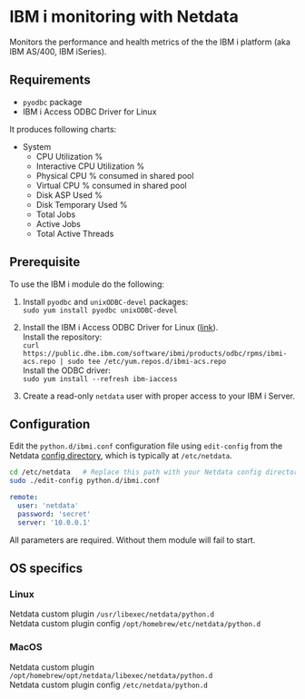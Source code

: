 <!--
title: "IBM i monitoring with Netdata"
-->

# IBM i monitoring with Netdata

Monitors the performance and health metrics of the the IBM i platform (aka IBM AS/400, IBM iSeries).

## Requirements

-   `pyodbc` package  
-   IBM i Access ODBC Driver for Linux  

It produces following charts:

- System
  - CPU Utilization %
  - Interactive CPU Utilization %
  - Physical CPU % consumed in shared pool
  - Virtual CPU % consumed in shared pool
  - Disk ASP Used %
  - Disk Temporary Used %
  - Total Jobs
  - Active Jobs
  - Total Active Threads
<!-- - Job queues
  - Total
  - Active
  - Scheduled
  - Held
  - Released -->
## Prerequisite

To use the IBM i module do the following:

1.  Install `pyodbc` and `unixODBC-devel` packages:  
    `sudo yum install pyodbc unixODBC-devel`  
   
2.  Install the IBM i Access ODBC Driver for Linux ([link](https://ibmi-oss-docs.readthedocs.io/en/latest/odbc/installation.html#linux)).  
    Install the repository:  
    `curl https://public.dhe.ibm.com/software/ibmi/products/odbc/rpms/ibmi-acs.repo | sudo tee /etc/yum.repos.d/ibmi-acs.repo`  
    Install the ODBC driver:  
    `sudo yum install --refresh ibm-iaccess`

3.  Create a read-only `netdata` user with proper access to your IBM i Server.  


## Configuration

Edit the `python.d/ibmi.conf` configuration file using `edit-config` from the Netdata [config
directory](/docs/configure/nodes.md), which is typically at `/etc/netdata`.

```bash
cd /etc/netdata   # Replace this path with your Netdata config directory, if different
sudo ./edit-config python.d/ibmi.conf
```

```yaml
remote:
  user: 'netdata'
  password: 'secret'
  server: '10.0.0.1'
```

All parameters are required. Without them module will fail to start.


## OS specifics

### Linux
Netdata custom plugin `/usr/libexec/netdata/python.d`  
Netdata custom plugin config `/opt/homebrew/etc/netdata/python.d`  

### MacOS
Netdata custom plugin `/opt/homebrew/opt/netdata/libexec/netdata/python.d`  
Netdata custom plugin config `/etc/netdata/python.d`  
